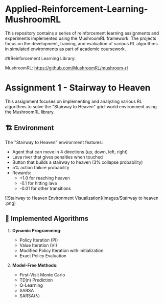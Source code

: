 # Applied-Reinforcement-Learning-MushroomRL
This repository contains a series of reinforcement learning assignments and experiments implemented using the MushroomRL framework. The projects focus on the development, training, and evaluation of various RL algorithms in simulated environments as part of academic coursework.



##Reinforcement Learning Library: 

MushroomRL: https://github.com/MushroomRL/mushroom-rl


# Assignment 1 - Stairway to Heaven
This assignment focuses on implementing and analyzing various RL algorithms to solve the "Stairway to Heaven" grid-world environment using the MushroomRL library.

## 🏗️ Environment
The "Stairway to Heaven" environment features:
- Agent that can move in 4 directions (up, down, left, right)
- Lava river that gives penalties when touched
- Button that builds a stairway to heaven (3% collapse probability)
- 5% action failure probability
- Rewards:
  - +1.0 for reaching heaven
  - -0.1 for hitting lava
  - -0.01 for other transitions

![Stairway to Heaven Environment Visualization](images/Stairway to heaven .png) 
## 🧠 Implemented Algorithms
1. **Dynamic Programming**:
   - Policy Iteration (PI)
   - Value Iteration (VI)
   - Modified Policy Iteration with initialization
   - Exact Policy Evaluation

2. **Model-Free Methods**:
   - First-Visit Monte Carlo
   - TD(n) Prediction
   - Q-Learning
   - SARSA
   - SARSA(λ)

